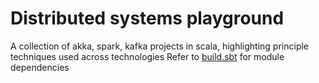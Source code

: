# Distributed systems playground

A collection of akka, spark, kafka projects in scala, highlighting principle techniques used across technologies
Refer to [build.sbt](build.sbt) for module dependencies